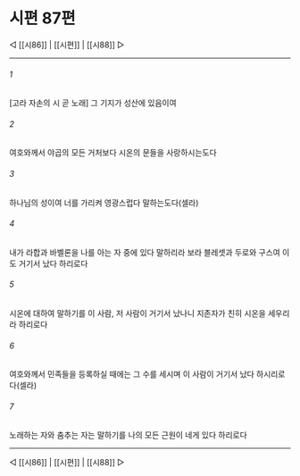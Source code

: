 ﻿# 시편 87편

◁ [[시86]] | [[시편]] | [[시88]] ▷
***

###### 1
[고라 자손의 시 곧 노래] 그 기지가 성산에 있음이여

###### 2
여호와께서 야곱의 모든 거처보다 시온의 문들을 사랑하시는도다

###### 3
하나님의 성이여 너를 가리켜 영광스럽다 말하는도다(셀라)

###### 4
내가 라합과 바벨론을 나를 아는 자 중에 있다 말하리라 보라 블레셋과 두로와 구스여 이도 거기서 났다 하리로다

###### 5
시온에 대하여 말하기를 이 사람, 저 사람이 거기서 났나니 지존자가 친히 시온을 세우리라 하리로다

###### 6
여호와께서 민족들을 등록하실 때에는 그 수를 세시며 이 사람이 거기서 났다 하시리로다(셀라)

###### 7
노래하는 자와 춤추는 자는 말하기를 나의 모든 근원이 네게 있다 하리로다


***
◁ [[시86]] | [[시편]] | [[시88]] ▷